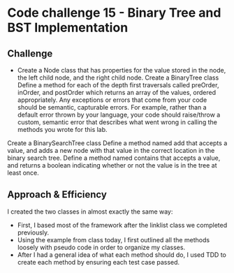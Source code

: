 # Code challenge 15 - Binary Tree and BST Implementation

## Challenge

- Create a Node class that has properties for the value stored in the node, the left child node, and the right child node.
Create a BinaryTree class
Define a method for each of the depth first traversals called preOrder, inOrder, and postOrder which returns an array of the values, ordered appropriately.
Any exceptions or errors that come from your code should be semantic, capturable errors. For example, rather than a default error thrown by your language, your code should raise/throw a custom, semantic error that describes what went wrong in calling the methods you wrote for this lab.

Create a BinarySearchTree class
Define a method named add that accepts a value, and adds a new node with that value in the correct location in the binary search tree.
Define a method named contains that accepts a value, and returns a boolean indicating whether or not the value is in the tree at least once.

## Approach & Efficiency
I created the two classes in almost exactly the same way:

- First, I based most of the framework after the linklist class we completed previously.
- Using the example from class today, I first outlined all the methods loosely with pseudo code in order to organize my classes.
- After I had a general idea of what each method should do, I used TDD to create each method by ensuring each test case passed. 
